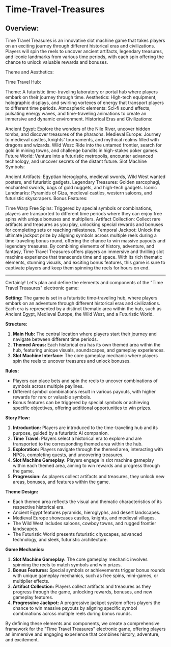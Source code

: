 # Time-Travel-Treasures
## Overview:
Time Travel Treasures is an innovative slot machine game that takes players on an exciting journey through different historical eras and civilizations. Players will spin the reels to uncover ancient artifacts, legendary treasures, and iconic landmarks from various time periods, with each spin offering the chance to unlock valuable rewards and bonuses.

Theme and Aesthetics:

Time Travel Hub:

Theme: A futuristic time-traveling laboratory or portal hub where players embark on their journey through time.
Aesthetics: High-tech equipment, holographic displays, and swirling vortexes of energy that transport players to different time periods.
Atmospheric elements: Sci-fi sound effects, pulsating energy waves, and time-traveling animations to create an immersive and dynamic environment.
Historical Eras and Civilizations:

Ancient Egypt: Explore the wonders of the Nile River, uncover hidden tombs, and discover treasures of the pharaohs.
Medieval Europe: Journey to medieval castles, knights' tournaments, and mythical realms filled with dragons and wizards.
Wild West: Ride into the untamed frontier, search for gold in mining towns, and challenge bandits in high-stakes poker games.
Future World: Venture into a futuristic metropolis, encounter advanced technology, and uncover secrets of the distant future.
Slot Machine Symbols:

Ancient Artifacts: Egyptian hieroglyphs, medieval swords, Wild West wanted posters, and futuristic gadgets.
Legendary Treasures: Golden sarcophagi, enchanted swords, bags of gold nuggets, and high-tech gadgets.
Iconic Landmarks: Pyramids of Giza, medieval castles, western saloons, and futuristic skyscrapers.
Bonus Features:

Time Warp Free Spins: Triggered by special symbols or combinations, players are transported to different time periods where they can enjoy free spins with unique bonuses and multipliers.
Artifact Collection: Collect rare artifacts and treasures as you play, unlocking special rewards and bonuses for completing sets or reaching milestones.
Temporal Jackpot: Unlock the ultimate jackpot prize by aligning symbols across multiple reels during a time-traveling bonus round, offering the chance to win massive payouts and legendary treasures.
By combining elements of history, adventure, and fantasy, Time Travel Treasures offers players an immersive and thrilling slot machine experience that transcends time and space. With its rich thematic elements, stunning visuals, and exciting bonus features, this game is sure to captivate players and keep them spinning the reels for hours on end.

----------------------------
Certainly! Let's plan and define the elements and components of the "Time Travel Treasures" electronic game:

**Setting:**
The game is set in a futuristic time-traveling hub, where players embark on an adventure through different historical eras and civilizations. Each era is represented by a distinct thematic area within the hub, such as Ancient Egypt, Medieval Europe, the Wild West, and a Futuristic World.

**Structure:**
1. **Main Hub:** The central location where players start their journey and navigate between different time periods.
2. **Themed Areas:** Each historical era has its own themed area within the hub, featuring unique visuals, soundscapes, and gameplay experiences.
3. **Slot Machine Interface:** The core gameplay mechanic where players spin the reels to uncover treasures and unlock bonuses.

**Rules:**
- Players can place bets and spin the reels to uncover combinations of symbols across multiple paylines.
- Different symbol combinations result in various payouts, with higher rewards for rare or valuable symbols.
- Bonus features can be triggered by special symbols or achieving specific objectives, offering additional opportunities to win prizes.

**Story Flow:**
1. **Introduction:** Players are introduced to the time-traveling hub and its purpose, guided by a futuristic AI companion.
2. **Time Travel:** Players select a historical era to explore and are transported to the corresponding themed area within the hub.
3. **Exploration:** Players navigate through the themed area, interacting with NPCs, completing quests, and uncovering treasures.
4. **Slot Machine Gameplay:** Players engage in slot machine gameplay within each themed area, aiming to win rewards and progress through the game.
5. **Progression:** As players collect artifacts and treasures, they unlock new areas, bonuses, and features within the game.

**Theme Design:**
- Each themed area reflects the visual and thematic characteristics of its respective historical era.
- Ancient Egypt features pyramids, hieroglyphs, and desert landscapes.
- Medieval Europe showcases castles, knights, and medieval villages.
- The Wild West includes saloons, cowboy towns, and rugged frontier landscapes.
- The Futuristic World presents futuristic cityscapes, advanced technology, and sleek, futuristic architecture.

**Game Mechanics:**
1. **Slot Machine Gameplay:** The core gameplay mechanic involves spinning the reels to match symbols and win prizes.
2. **Bonus Features:** Special symbols or achievements trigger bonus rounds with unique gameplay mechanics, such as free spins, mini-games, or multiplier effects.
3. **Artifact Collection:** Players collect artifacts and treasures as they progress through the game, unlocking rewards, bonuses, and new gameplay features.
4. **Progressive Jackpot:** A progressive jackpot system offers players the chance to win massive payouts by aligning specific symbol combinations across multiple reels during bonus rounds.

By defining these elements and components, we create a comprehensive framework for the "Time Travel Treasures" electronic game, offering players an immersive and engaging experience that combines history, adventure, and excitement.
